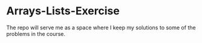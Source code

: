 # Arrays-Lists-Exercise
The repo will serve me as a space where I keep my solutions to some of the problems in the course. 
